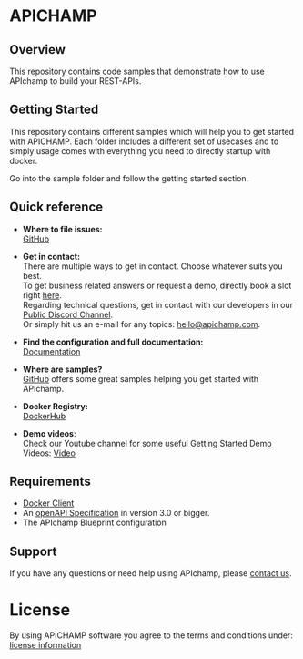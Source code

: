 # APICHAMP

## Overview
This repository contains code samples that demonstrate how to use APIchamp to build your REST-APIs.

## Getting Started

This repository contains different samples which will help you to get started with APICHAMP. 
Each folder includes a different set of usecases and to simply usage comes with everything you
need to directly startup with docker.

Go into the sample folder and follow the getting started section.

## Quick reference

- **Where to file issues:**<br>
  [GitHub](https://github.com/apichamp-solutions/apichamp-samples/issues)<br>

- **Get in contact:**<br>
  There are multiple ways to get in contact. Choose whatever suits you best. <br>
  To get business related answers or request a demo, directly book a slot right [here](https://calendly.com/it-eleven/apichamp-online-meeting).<br>
  Regarding technical questions, get in contact with our developers in our [Public Discord Channel](https://discord.gg/5guHjSca).<br>
  Or simply hit us an e-mail for any topics: [hello@apichamp.com](mailto://hello@apichamp.com).<br>

- **Find the configuration and full documentation:**<br>
  [Documentation](https://doc.apichamp.com/)<br>

- **Where are samples?**<br>
  [GitHub](https://github.com/apichamp-solutions/apichamp-samples) offers some great samples helping you get started with APIchamp.<br>

- **Docker Registry:** <br>
  [DockerHub](https://hub.docker.com/repository/docker/apichamp/apichamp-core)<br>

- **Demo videos**:<br>
  Check our Youtube channel for some useful Getting Started Demo Videos:  [Video](https://www.youtube.com/watch?v=0yJySdx6PRQ)<br>

## Requirements

- [Docker Client](https://docs.docker.com/get-started/overview/)
- An [openAPI Specification](https://oai.github.io/Documentation/) in version 3.0 or bigger.
- The APIchamp Blueprint configuration


## Support

If you have any questions or need help using APIchamp, please [contact us](https://www.apichamp.com/contact).

# License

By using APICHAMP software you agree to the terms and conditions under: [license information](https://www.apichamp.com/terms)
